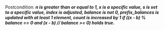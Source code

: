 Postcondition: ***n is greater than or equal to 1, x is a specific value, s is set to a specific value, index is adjusted, balance is not 0, prefix_balances is updated with at least 1 element, count is increased by 1 if ((x - b) % balance == 0 and (x - b) // balance >= 0) holds true.***